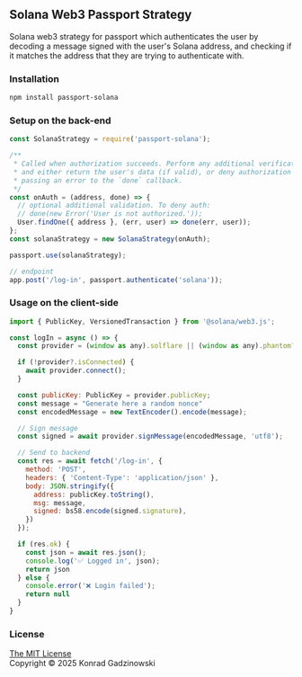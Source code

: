 ## Solana Web3 Passport Strategy

Solana web3 strategy for passport which authenticates the user by decoding a message
signed with the user's Solana address, and checking if it matches the address
that they are trying to authenticate with.

### Installation

```bash
npm install passport-solana
```

### Setup on the back-end
```js
const SolanaStrategy = require('passport-solana');

/**
 * Called when authorization succeeds. Perform any additional verification here,
 * and either return the user's data (if valid), or deny authorization by
 * passing an error to the `done` callback.
 */
const onAuth = (address, done) => {
  // optional additional validation. To deny auth:
  // done(new Error('User is not authorized.'));
  User.findOne({ address }, (err, user) => done(err, user));
};
const solanaStrategy = new SolanaStrategy(onAuth);

passport.use(solanaStrategy);

// endpoint
app.post('/log-in', passport.authenticate('solana'));
```

### Usage on the client-side

```js
import { PublicKey, VersionedTransaction } from '@solana/web3.js';

const logIn = async () => {
  const provider = (window as any).solflare || (window as any).phantom?.solana;

  if (!provider?.isConnected) {
    await provider.connect();
  }

  const publicKey: PublicKey = provider.publicKey;
  const message = "Generate here a random nonce"
  const encodedMessage = new TextEncoder().encode(message);

  // Sign message
  const signed = await provider.signMessage(encodedMessage, 'utf8');

  // Send to backend
  const res = await fetch('/log-in', {
    method: 'POST',
    headers: { 'Content-Type': 'application/json' },
    body: JSON.stringify({
      address: publicKey.toString(),
      msg: message,
      signed: bs58.encode(signed.signature),
    })
  });

  if (res.ok) {
    const json = await res.json();
    console.log('✅ Logged in', json);
    return json
  } else {
    console.error('❌ Login failed');
    return null
  }
}
```

### License

[The MIT License](LICENSE)  
Copyright © 2025 Konrad Gadzinowski  
